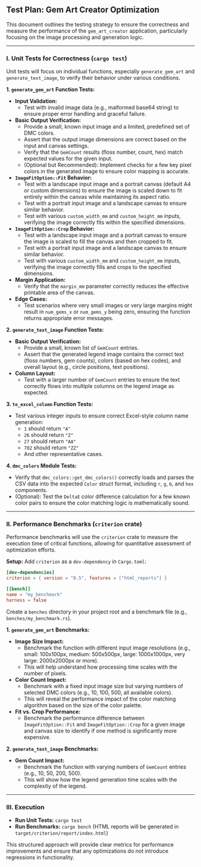 ## Test Plan: Gem Art Creator Optimization

This document outlines the testing strategy to ensure the correctness and measure the performance of the `gem_art_creator` application, particularly focusing on the image processing and generation logic.

---

### I. Unit Tests for Correctness (`cargo test`)

Unit tests will focus on individual functions, especially `generate_gem_art` and `generate_text_image`, to verify their behavior under various conditions.

**1. `generate_gem_art` Function Tests:**

*   **Input Validation:**
    *   Test with invalid image data (e.g., malformed base64 string) to ensure proper error handling and graceful failure.
*   **Basic Output Verification:**
    *   Provide a small, known input image and a limited, predefined set of DMC colors.
    *   Assert that the output image dimensions are correct based on the input and canvas settings.
    *   Verify that the `GemCount` results (floss number, count, hex) match expected values for the given input.
    *   (Optional but Recommended): Implement checks for a few key pixel colors in the generated image to ensure color mapping is accurate.
*   **`ImageFitOption::Fit` Behavior:**
    *   Test with a landscape input image and a portrait canvas (default A4 or custom dimensions) to ensure the image is scaled down to fit entirely within the canvas while maintaining its aspect ratio.
    *   Test with a portrait input image and a landscape canvas to ensure similar behavior.
    *   Test with various `custom_width_mm` and `custom_height_mm` inputs, verifying the image correctly fits within the specified dimensions.
*   **`ImageFitOption::Crop` Behavior:**
    *   Test with a landscape input image and a portrait canvas to ensure the image is scaled to fill the canvas and then cropped to fit.
    *   Test with a portrait input image and a landscape canvas to ensure similar behavior.
    *   Test with various `custom_width_mm` and `custom_height_mm` inputs, verifying the image correctly fills and crops to the specified dimensions.
*   **Margin Application:**
    *   Verify that the `margin_mm` parameter correctly reduces the effective printable area of the canvas.
*   **Edge Cases:**
    *   Test scenarios where very small images or very large margins might result in `num_gems_x` or `num_gems_y` being zero, ensuring the function returns appropriate error messages.

**2. `generate_text_image` Function Tests:**

*   **Basic Output Verification:**
    *   Provide a small, known list of `GemCount` entries.
    *   Assert that the generated legend image contains the correct text (floss numbers, gem counts), colors (based on hex codes), and overall layout (e.g., circle positions, text positions).
*   **Column Layout:**
    *   Test with a larger number of `GemCount` entries to ensure the text correctly flows into multiple columns on the legend image as expected.

**3. `to_excel_column` Function Tests:**

*   Test various integer inputs to ensure correct Excel-style column name generation:
    *   `1` should return `"A"`
    *   `26` should return `"Z"`
    *   `27` should return `"AA"`
    *   `702` should return `"ZZ"`
    *   And other representative cases.

**4. `dmc_colors` Module Tests:**

*   Verify that `dmc_colors::get_dmc_colors()` correctly loads and parses the CSV data into the expected `Color` struct format, including `r`, `g`, `b`, and `hex` components.
*   (Optional): Test the `DeltaE` color difference calculation for a few known color pairs to ensure the color matching logic is mathematically sound.

---

### II. Performance Benchmarks (`criterion` crate)

Performance benchmarks will use the `criterion` crate to measure the execution time of critical functions, allowing for quantitative assessment of optimization efforts.

**Setup:**
Add `criterion` as a `dev-dependency` in `Cargo.toml`:

```toml
[dev-dependencies]
criterion = { version = "0.5", features = ["html_reports"] }

[[bench]]
name = "my_benchmark"
harness = false
```

Create a `benches` directory in your project root and a benchmark file (e.g., `benches/my_benchmark.rs`).

**1. `generate_gem_art` Benchmarks:**

*   **Image Size Impact:**
    *   Benchmark the function with different input image resolutions (e.g., small: 100x100px, medium: 500x500px, large: 1000x1000px, very large: 2000x2000px or more).
    *   This will help understand how processing time scales with the number of pixels.
*   **Color Count Impact:**
    *   Benchmark with a fixed input image size but varying numbers of selected DMC colors (e.g., 10, 100, 500, all available colors).
    *   This will reveal the performance impact of the color matching algorithm based on the size of the color palette.
*   **Fit vs. Crop Performance:**
    *   Benchmark the performance difference between `ImageFitOption::Fit` and `ImageFitOption::Crop` for a given image and canvas size to identify if one method is significantly more expensive.

**2. `generate_text_image` Benchmarks:**

*   **Gem Count Impact:**
    *   Benchmark the function with varying numbers of `GemCount` entries (e.g., 10, 50, 200, 500).
    *   This will show how the legend generation time scales with the complexity of the legend.

---

### III. Execution

*   **Run Unit Tests:** `cargo test`
*   **Run Benchmarks:** `cargo bench` (HTML reports will be generated in `target/criterion/report/index.html`)

This structured approach will provide clear metrics for performance improvements and ensure that any optimizations do not introduce regressions in functionality.